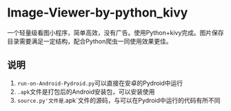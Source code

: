 # Image-Viewer-by-python_kivy
一个轻量级看图小程序，简单高效，没有广告。使用Python+kivy完成。图片保存目录需要满足一定结构，配合Python爬虫一同使用效果更佳。

## 说明

1. `run-on-Android-Pydroid.py`可以直接在安卓的Pydroid中运行
2. `.apk`文件是打包后的Android安装包，可以安装使用
3. `source.py'文件是`.apk`文件的源码，与可以在Pydroid中运行的代码有所不同
